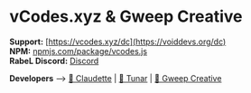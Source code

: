 

# vCodes.xyz & Gweep Creative
**Support:** [https://vcodes.xyz/dc](https://voiddevs.org/dc) <br>
**NPM:** [npmjs.com/package/vcodes.js](https://www.npmjs.com/package/vcodes.js)<br>
**RabeL Discord:** [Discord](https://discord.gg/8vP9FCj3sh)<br>

<b>Developers</b> -->
[👤 Claudette](https://github.com/iClaudette) | [👤 Tunar](https://github.com/tunarjs) | [👤 Gweep Creative](https://youtube.com/GweepCreativeOfficial)

```
```
